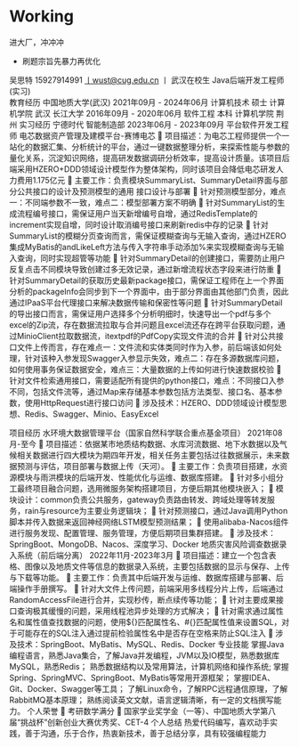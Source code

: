 # Working
进大厂，冲冲冲



* 刷题宗旨先暴力再优化





吴思特
15927914991 丨wust@cug.edu.cn 丨 武汉在校生 
Java后端开发工程师(实习)            
教育经历
中国地质大学(武汉)									      2021年09月  - 2024年06月
计算机技术 硕士 计算机学院										              武汉
长江大学 										      2016年09月  - 2020年06月
软件工程 本科 计算机学院 											  荆州
实习经历
宁德时代          智能制造部							                   2023年06月  - 2023年09月
平台软件开发工程师       电芯数据资产管理及建模平台-赛博电芯
	项目描述：为电芯工程师提供一个一站化的数据汇集、分析统计的平台，通过一键数据整理分析，来探索性能与参数的量化关系，沉淀知识网络，提高研发数据调研分析效率，提高设计质量。该项目后端采用HZERO+DDD领域设计模型作为整体架构，同时该项目会降低电芯研发人力费用1.175亿元
	主要工作：负责模块SummaryList、SummaryDetail界面与部分公共接口的设计及预测模型的通用 接口设计与部署
	针对预测模型部分，难点一：不同端参数不一致，难点二：模型部署方案不明确
	针对SummaryList的生成流程编号接口，需保证用户当天新增编号自增，通过RedisTemplate的increment实现自增，同时设计取消编号接口来刷新redis中存的记录
	针对SummaryList的模糊分页查询而言，需保证模糊查询与无输入查询，通过HZERO集成MyBatis的andLikeLeft方法与传入字符串手动添加%来实现模糊查询与无输入查询，同时实现超管等功能
	针对SummaryDetail的创建接口，需要防止用户反复点击不同模块导致创建过多无效记录，通过新增流程状态字段来进行防重
	针对SummaryDetail的获取历史最新package接口，需保证工程师在上一个界面分析的packageInfo会同步到下一个界面中，由于部分界面由其他部门负责，因此通过IPaaS平台代理接口来解决数据传输和保密性等问题
	针对SummaryDetail的导出接口而言，需保证用户选择多个分析明细时，快速导出一个pdf与多个excel的Zip流，存在数据流拉取与合并问题且excel流还存在跨平台获取问题，通过MinioClient拉取数据流，itextpdf的PdfCopy实现文件流的合并
	针对公共接口文件上传而言，存在难点一：文件流和实体类同时作为入参，前后端该如何处理，针对该种入参发现Swagger入参显示失效，难点二：存在多源数据库问题，如何使用事务保证数据安全，难点三：大量数据的上传如何进行快速数据校验
	针对文件检索通用接口，需要适配所有提供的python接口，难点：不同接口入参不同，包括文件流等，通过Map来存储基本参数包括方法类型、接口名、基本参数，使用HttpRequest进行接口访问
	涉及技术：HZERO、DDD领域设计模型思想、Redis、Swagger、Minio、EasyExcel

项目经历
水环境大数据管理平台（国家自然科学联合重点基金项目）                                                                                  2021年08月-至今
	项目描述：依据某市地质结构数据、水库河流数据、地下水数据以及气候相关数据进行四大模块为期四年开发，相关任务主要包括过往数据展示，未来数据预测与评估，项目部署与数据上传（天河）。
	主要工作：负责项目搭建，水资源模块与雨洪模块的后端开发、性能优化与运维、数据库搭建。
	针对多小组分工最终项目融合问题，选用微服务架构搭建项目，方便后期其他模块嵌入；
	模块设计：common负责公共服务，gateway负责路由转发、跨域处理等转发服务，rain与resource为主要业务逻辑块；
	针对预测接口，通过Java调用Python脚本并传入数据来返回神经网络LSTM模型预测结果；
	使用alibaba-Nacos组件进行服务发现、配置管理、服务管理，方便后期项目集群搭建。
	涉及技术：SpringBoot、MongoDB、Nacos、深度学习、Docker
地质灾害风险调查数据录入系统（前后端分离）							 2022年11月-2023年3月
	项目描述：建立一个包含表格、图像以及地质文件等信息的数据录入系统，主要包括数据的显示与保存、上传与下载等功能。
	主要工作：负责其中后端开发与运维、数据库搭建与部署、后端操作手册撰写。
	针对大文件上传问题，前端采用多线程分片上传，后端通过RandomAccessFile进行合并，实现秒传，断点续传等功能；
	针对主要成果接口查询极其缓慢的问题，采用线程池异步处理的方式解决；
	针对需求通过属性名和属性值查找数据的问题，使用${}匹配属性名、#{}匹配属性值来设置SQL，对于可能存在的SQL注入通过提前检验属性名中是否存在空格来防止SQL注入
	涉及技术：SpringBoot、MyBatis、MySQL、Redis、Docker
专业技能
掌握Java编程语言，熟悉Java集合，了解Java并发编程，JVM以及IO模型，熟悉数据库MySQL，熟悉Redis；
熟悉数据结构以及常用算法，计算机网络和操作系统;
掌握Spring、SpringMVC、SpringBoot、MyBatis等常用开源框架；
掌握IDEA、Git、Docker、Swagger等工具；
了解Linux命令，了解RPC远程通信原理，了解RabbitMQ基本原理；
熟练阅读英文文献，语言逻辑清晰，有一定的文档撰写能力。
个人荣誉
	考研数学满分
	国家学业奖学金（一等）、中国地质大学第八届“挑战杯”创新创业大赛优秀奖、CET-4
个人总结
热爱代码编写，喜欢动手实践，善于沟通，乐于合作，热衷新技术，善于总结分享，具有较强编程能力

